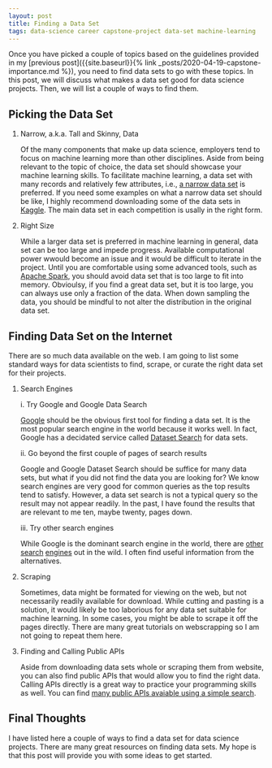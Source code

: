 ```yaml
---
layout: post
title: Finding a Data Set
tags: data-science career capstone-project data-set machine-learning
---
```


Once you have picked a couple of topics based on the guidelines provided in my [previous post]({{site.baseurl}}{% link _posts/2020-04-19-capstone-importance.md %}), you need to find data sets to go with these topics. In this post, we will discuss what makes a data set good for data science projects. Then, we will list a couple of ways  to find them.

## Picking the Data Set

1. Narrow, a.k.a. Tall and Skinny, Data

    Of the many components that make up data science, employers tend to focus on machine learning more than other disciplines. Aside from being relevant to the topic of choice, the data set should showcase your machine learning skills. To facilitate machine learning, a data set with many records and relatively few attributes, i.e., <a href="https://en.wikipedia.org/wiki/Wide_and_narrow_data#Narrow">a narrow data set</a> is preferred. If you need some examples on what a narrow data set should be like, I highly recommend downloading some of the data sets in [Kaggle]({http://www.kaggle.com}). The main data set in each competition is usally in the right form. 

2. Right Size
 
    While a larger data set is preferred in machine learning in general, data set can be too large and impede progress. Available computational power wwould become an issue and it would be difficult to iterate in the project. Until you are comfortable using some advanced tools, such as <a href="https://spark.apache.org/">Apache Spark</a>, you should avoid data set that is too large to fit into memory. Obvioulsy, if you find a great data set, but it is too large, you can always use only a fraction of the data. When down sampling the data, you should be mindful to not alter the distribution in the original data set.

## Finding Data Set on the Internet

There are so much data available on the web. I am going to list some standard ways for data scientists to find, scrape, or curate the right data set for their projects. 

1. Search Engines

    i. Try Google and Google Data Search

      [Google](http://www.google.com) should be the obvious first tool for finding a data set. It is the most popular search engine in the world because it works well. In fact, Google has a decidated service called [Dataset Search](https://datasetsearch.research.google.com/) for data sets. 

    ii. Go beyond the first couple of pages of search results
       
      Google and Google Dataset Search should be suffice for many data sets, but what if you did not find the data you are looking for? We know search engines are very good for common queries as the top results tend to satisfy.  However, a data set search is not a typical query so the result may not appear readily. In the past, I have found the results that are relevant to me ten, maybe twenty, pages down. 
        
    iii. Try other search engines
   
      While Google is the dominant search engine in the world, there are [other](http://www.bing.com) [search](http://www.duckduckgo.com) [engines](http://www.yandex.com) out in the wild. I often find useful information from the alternatives. 
        
2. Scraping

    Sometimes, data might be formated for viewing on the web, but not necessarily readily available for download. While cutting and pasting is a solution, it would likely be too laborious for any data set suitable for machine learning. In some cases, you might be able to scrape it off the pages directly. There are many great tutorials on webscrapping so I am not going to repeat them here. 

3. Finding and Calling Public APIs

    Aside from downloading data sets whole or scraping them from website, you can also find public APIs that would allow you to find the right data. Calling APIs directly is a great way to practice your programming skills as well. You can find [many public APIs avaiable using a simple search](https://www.google.com/search?q=public+apis&oq=public+apis).

## Final Thoughts

I have listed here a couple of ways to find a data set for data science projects. There are many great resources on finding data sets. My hope is that this post will provide you with some ideas to get started. 
